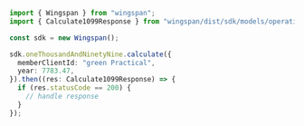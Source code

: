 <!-- Start SDK Example Usage -->


```typescript
import { Wingspan } from "wingspan";
import { Calculate1099Response } from "wingspan/dist/sdk/models/operations";

const sdk = new Wingspan();

sdk.oneThousandAndNinetyNine.calculate({
  memberClientId: "green Practical",
  year: 7783.47,
}).then((res: Calculate1099Response) => {
  if (res.statusCode == 200) {
    // handle response
  }
});
```
<!-- End SDK Example Usage -->